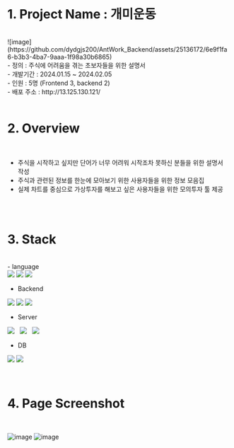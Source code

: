<br>

# 1. Project Name : 개미운동
<br>
![image](https://github.com/dydgjs200/AntWork_Backend/assets/25136172/6e9f1fa6-b3b3-4ba7-9aaa-1f98a30b6865)
<br>
 - 정의 : 주식에 어려움을 겪는 초보자들을 위한 설명서 <br>
 - 개발기간 : 2024.01.15 ~ 2024.02.05 <br>
 - 인원 : 5명 (Frontend 3, backend 2) <br>
 - 배포 주소 : http://13.125.130.121/

<br>
<br>

# 2. Overview
<br>

<ul>
  <li>주식을 시작하고 싶지만 단어가 너무 어려워 시작조차 못하신 분들을 위한 설명서 작성</li>
  <li>주식과 관련된 정보를 한눈에 모아보기 위한 사용자들을 위한 정보 모음집</li>
  <li>실제 차트를 중심으로 가상투자를 해보고 싶은 사용자들을 위한 모의투자 툴 제공</li>
</ul>

<br>
<br>

# 3. Stack
<br>
- language <br>
<div>
  <img src="https://img.shields.io/badge/Javascript-F7DF1E?style=for-the-badge&logo=Javascript&logoColor=white">
  <img src="https://img.shields.io/badge/node.js-339933?style=for-the-badge&logo=Node.js&logoColor=white">
  <img src="https://img.shields.io/badge/npm-CB3837?style=for-the-badge&logo=npm&logoColor=white">
  
</div>

- Backend <br>
<div>
 <img src="https://img.shields.io/badge/express-000000?style=for-the-badge&logo=express&logoColor=white">
 <img src="https://img.shields.io/badge/.env-ECD53F?style=for-the-badge&logo=.env&logoColor=white">
 <img src="https://img.shields.io/badge/axios-5A29E4?style=for-the-badge&logo=axios&logoColor=white">
</div>

- Server <br>
<div>
 <img src="https://img.shields.io/badge/Amazon AWS-232F3E?style=flat-square&logo=Amazon%20AWS&logoColor=white"/></a> &nbsp
 <img src="https://img.shields.io/badge/Amazon S3-569A31?style=flat-square&logo=Amazon%20S3&logoColor=white"/></a> &nbsp
 <img src="https://img.shields.io/badge/Amazon EC2-FF9900?style=flat-square&logo=Amazon%20EC2&logoColor=white"/></a> &nbsp
</div>

- DB <br>
<div>
 <img src="https://img.shields.io/badge/mongoDB-47A248?style=for-the-badge&logo=mongoDB&logoColor=white"> 
 <img src="https://img.shields.io/badge/mongoose-880000?style=for-the-badge&logo=mongoose&logoColor=white">
</div>

<br>
<br>

# 4. Page Screenshot
<br>

![image](https://github.com/dydgjs200/AntWork_Backend/assets/25136172/59e64762-a444-4ab3-9744-63d287358099)
![image](https://github.com/dydgjs200/AntWork_Backend/assets/25136172/f937302b-5c58-4579-b661-9a9d527925e6)

